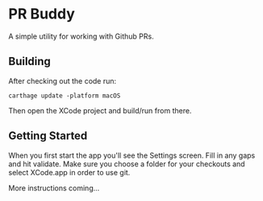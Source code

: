 
# PR Buddy

A simple utility for working with Github PRs.


## Building

After checking out the code run:

`carthage update -platform macOS`

Then open the XCode project and build/run from there.

## Getting Started

When you first start the app you'll see the Settings screen. Fill in any gaps and hit validate.  Make sure you choose a folder for your checkouts and select XCode.app in order to use git.

More instructions coming...

